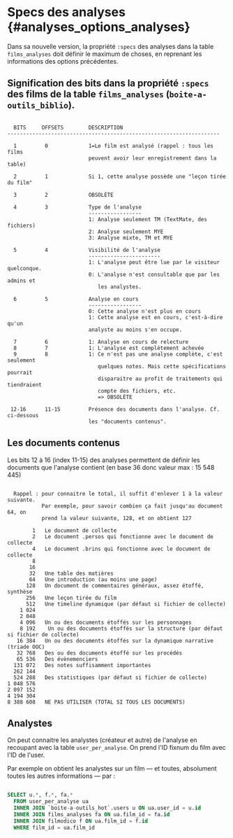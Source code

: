 # Specs des analyses {#analyses_options_analyses}

Dans sa nouvelle version, la propriété `:specs` des analyses dans la table `films_analyses` doit définir le maximum de choses, en reprenant les informations des options précédentes.


## Signification des bits dans la propriété `:specs` des films de la table `films_analyses` (`boite-a-outils_biblio`).

```

  BITS     OFFSETS        DESCRIPTION
--------------------------------------------------------------------

  1         0             1=Le film est analysé (rappel : tous les films
                          peuvent avoir leur enregistrement dans la table)

  2         1             Si 1, cette analyse possède une "leçon tirée du film"

  3         2             OBSOLÈTE

  4         3             Type de l'analyse
                          -----------------
                          1: Analyse seulement TM (TextMate, des fichiers)
                          2: Analyse seulement MYE
                          3: Analyse mixte, TM et MYE

  5         4             Visibilité de l'analyse
                          -----------------------
                          1: L'analyse peut être lue par le visiteur quelconque.
                          0: L'analyse n'est consultable que par les admins et
                             les analystes.

  6         5             Analyse en cours
                          -----------------
                          0: Cette analyse n'est plus en cours
                          1: Cette analyse est en cours, c'est-à-dire qu'un
                          analyste au moins s'en occupe.

  7         6             1: Analyse en cours de relecture
  8         7             1: L'analyse est complètement achevée
  9         8             1: Ce n'est pas une analyse complète, c'est seulement
                             quelques notes. Mais cette spécifications pourrait
                             disparaitre au profit de traitements qui tiendraient
                             compte des fichiers, etc.
                             => OBSOLÈTE

 12-16      11-15         Présence des documents dans l'analyse. Cf. ci-dessous
                          les "documents contenus".

```

## Les documents contenus

Les bits 12 à 16 (index 11-15) des analyses permettent de définir les documents que l'analyse contient (en base 36 donc valeur max : 15 548 445)

```

  Rappel : pour connaitre le total, il suffit d'enlever 1 à la valeur suivante.
           Par exemple, pour savoir combien ça fait jusqu'au document 64, on
           prend la valeur suivante, 128, et on obtient 127

        1   Le document de collecte
        2   Le document .persos qui fonctionne avec le document de collecte
        4   Le document .brins qui fonctionne avec le document de collecte
        8
       16
       32   Une table des matières
       64   Une introduction (au moins une page)
      128   Un document de commentaires généraux, assez étoffé, synthèse
      256   Une leçon tirée du film
      512   Une timeline dynamique (par défaut si fichier de collecte)
    1 024
    2 048
    4 096   Un ou des documents étoffés sur les personnages
    8 192    Un ou des documents étoffés sur la structure (par défaut si fichier de collecte)
   16 384   Un ou des documents étoffés sur la dynamique narrative (triade OOC)
   32 768   Des ou des documents étoffé sur les procédés
   65 536   Des évènemenciers
  131 072   Des notes suffisamment importantes
  262 144
  524 288   Des statistiques (par défaut si fichier de collecte)
1 048 576
2 097 152
4 194 304
8 388 608   NE PAS UTILISER (TOTAL SI TOUS LES DOCUMENTS)

```

## Analystes

On peut connaitre les analystes (créateur et autre) de l'analyse en recoupant avec la table `user_per_analyse`. On prend l'ID fixnum du film avec l'ID de l'user.

Par exemple on obtient les analystes sur un film — et toutes, absolument toutes les autres informations — par :

```sql

SELECT u.*, f.*, fa.*
  FROM user_per_analyse ua
  INNER JOIN `boite-a-outils_hot`.users u ON ua.user_id = u.id
  INNER JOIN films_analyses fa ON ua.film_id = fa.id
  INNER JOIN filmodico f ON ua.film_id = f.id
  WHERE film_id = ua.film_id

```
